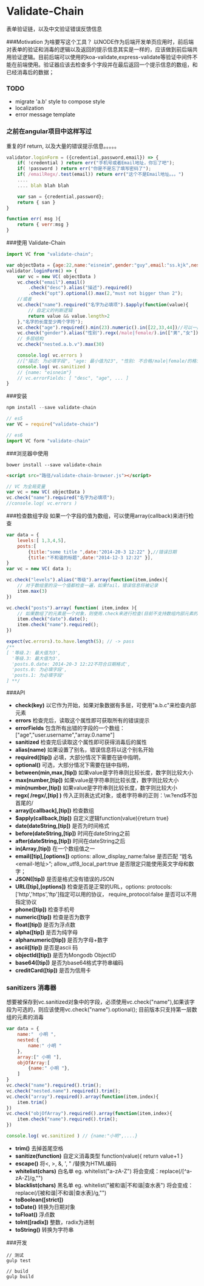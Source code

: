 Validate-Chain
==============
表单验证链，以及中文验证错误反馈信息

###Motivation 为啥要写这个工具？
以NODE作为后端开发单页应用时，前后端对表单的验证和消毒的逻辑以及返回的提示信息其实是一样的，应该做到前后端共用验证逻辑。目前后端可以使用的koa-validate,express-validate等验证中间件不能在前端使用。验证器应该去检查多个字段并在最后返回一个提示信息的数组，和已经消毒后的数据；

### TODO
 - migrate 'a.b' style to compose style
 - localization
 - error message template

### 之前在angular项目中这样写过
重复的if return, 以及大量的错误提示信息。。。。。
```javascript
validator.loginForm = ({credential,password,email}) => {
	if( !credential ) return err("手机号或者Email地址，你忘了吧");
	if( !password ) return err("你是不是忘了填写密码了");
	if( /emailRegx/.test(email)) return err("这个不是Email地址。。。")
 	....
 	.... blah blah blah

	var san = {credential,password};
	return { san }
}

function err( msg ){
	return { verr:msg }
}
```

###使用 Validate-Chain
```javascript
import VC from "validate-chain";

var objectData = {age:22,name:"eisneim",gender:"guy",email:"ss.kjk",nested:{a:{b:{v:33}}}}
validator.loginForm() => {	
	var vc = new VC( objectData )
	vc.check("email").email()
		.check("desc").alias("描述").required()
		.check("opt").optional().max(2,"must not bigger than 2");
	//或者
	vc.check("name").required("名字为必填项").$apply(function(value){
		// 自定义的判断逻辑
		return value && value.length>2
	},"名字的长度至少两个字符");
	vc.check("age").required().min(23).numeric().in([22,33,44])//可以一直链下去
	vc.check("gender").alias("性别").regx(/male|female/).in(["男","女"])
	// 多层结构
	vc.check("nested.a.b.v").max(30)

	console.log( vc.errors )
	//["描述: 为必填字段", "age: 最小值为23", "性别: 不合格/male|female/的格式", "ss.kjk不是常规的email"]
	console.log( vc.sanitized )
	// {name: "eisneim"}
	// vc.errorFields: [ "desc", "age", ... ]
}
```


###安装
```javascript
npm install --save validate-chain

// es5
var VC = require("validate-chain")

// es6
import VC form "validate-chain"

```

###浏览器中使用
```
bower install --save validate-chain
```
```html
<script src="路径/validate-chain-browser.js"></script>
```
```javascript
// VC 为全局变量
var vc = new VC( objectData )
vc.check("name").required("名字为必填项");
//console.log( vc.errors )

```


###检查数组字段
如果一个字段的值为数组，可以使用array(callback)来进行检查
```javascript
var data = {
	levels:[ 1,3,4,5],
	posts:[
		{title:"some title ",date:"2014-20-3 12:22" },//错误日期
		{title:"不和谐的标题",date:"2014-12-3 12:22" }],
}
var vc = new VC( data );

vc.check("levels").alias("等级").array(function(item,index){
	// 对于数组里的没一个值都检查一遍，如果fail，错误信息将被记录
	item.max(3)
})

vc.check("posts").array( function( item,index ){
	// 如果数组了的元素是一个对象，则使用.check来进行检查(目前不支持数组内部元素的消毒);
	item.check("date").date();
	item.check("name").required();
})

expect(vc.errors).to.have.length(5); // -> pass
/**
[ '等级.2: 最大值为3',
  '等级.3: 最大值为3',
  'posts.0.date: 2014-20-3 12:22不符合日期格式',
  'posts.0: 为必填字段',
  'posts.1: 为必填字段'
] **/
```

###API
 - **check(key)** 以它作为开始，如果对象数据有多层，可使用"a.b.c"来检查内部元素
 - **errors** 检查完后，读取这个属性即可获取所有的错误提示
 - **errorFields** 包含所有出错的字段的一个数组：["age","user.username","array.0.name"]
 - **sanitized** 检查完后读取这个属性即可获得消毒后的属性
 - **alias(name)** 如果设置了别名，错误信息将以这个别名开始
 - **required([tip])** 必填，大部分情况下需要在链中指明，
 - **optional()** 可选，大部分情况下需要在链中指明，
 - **between(min,max,[tip])** 如果value是字符串则比较长度，数字则比较大小
 - **max(number,[tip])** 如果value是字符串则比较长度，数字则比较大小
 - **min(number,[tip])** 如果value是字符串则比较长度，数字则比较大小
 - **regx( /regx/,[tip] )** 传入正则表达式对象，或者字符串的正则：\w.?end$不加首尾的/
 - **array([callback],[tip])** 检查数组
 - **$apply(callback,[tip])** 自定义逻辑function(value){return true}
 - **date(dateString,[tip])** 是否为时间格式
 - **before(dateString,[tip])** 时间在dateString之前
 - **after(dateString,[tip])** 时间在dateString之后
 - **in(Array,[tip])** 在一个数组值之一
 - **email([tip],[options])** options: allow_display_name:false 是否匹配 “姓名 <email-地址>”; allow_utf8_local_part:true 是否限定只能使用英文字母和数字； 
 - **JSON([tip])** 是否是格式没有错误的JSON
 - **URL([tip],[options])** 检查是否是正常的URL，options:  protocols: ['http','https','ftp']指定可以用的协议， require_protocol:false 是否可以不用指定协议
 - **phone([tip])** 检查手机号
 - **numeric([tip])** 检查是否为数字
 - **float([tip])** 是否为浮点数
 - **alpha([tip])** 是否为纯字母
 - **alphanumeric([tip])** 是否为字母+数字
 - **ascii([tip])** 是否是ascii 码
 - **objectId([tip])** 是否为Mongodb ObjectID
 - **base64([tip])** 是否为base64格式字符串编码
 - **creditCard([tip])** 是否为信用卡


### sanitizers 消毒器
想要被保存到vc.sanitized对象中的字段，必须使用vc.check("name"),如果该字段为可选的，则应该使用vc.check("name").optional(); 目前版本只支持第一层数组的元素的消毒
```javascript
var data = { 
	name:"  小明 ",
	nested:{
		name:" 小明 "
	},
	array:[" 小明 "],
	objOfArray:[
		{name:" 小明 "},
	]
}
vc.check("name").required().trim();
vc.check("nested.name").required().trim();
vc.check("array").required().array(function(item,index){
	item.trim()
})
vc.check("objOfArray").required().array(function(item,index){
	item.check("name").required().trim();
})

console.log( vc.sanitized ) // {name:"小明",....}
```
	
 - **trim()** 去掉首尾空格
 - **sanitize(function)** 自定义消毒类型 function(value){ return value+1 } 
 - **escape()** 将<, >, &, ', " /替换为HTML编码
 - **whitelist(chars)** 白名单 eg. whitelist("a-zA-Z") 将会变成：replace(/[^a-zA-Z]/g,"")
 - **blacklist(chars)** 黑名单 eg. whitelist("被和谐|不和谐|查水表") 将会变成：replace(/[被和谐|不和谐|查水表]/g,"")
 - **toBoolean([strict])** 
 - **toDate()** 转换为日期对象
 - **toFloat()** 浮点数
 - **toInt([radix])** 整数，radix为进制
 - **toString()** 转换为字符串

###开发
```
// 测试
gulp test

// build
gulp build

```
